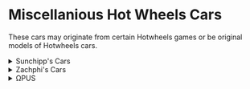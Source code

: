 # Miscellanious Hot Wheels Cars
These cars may originate from certain Hotwheels games or be original models of Hotwheels cars.

<details>
  <summary>Sunchipp's Cars</summary>
  
  * creeper
  * radio_flyer (Sunchipp) <br>
  * rollcage (Sunchipp) <br>
  * speedblaster (Sunchipp) <br>
  * tow_jam (Sunchipp) <br>
  * way_2_fast (Sunchipp) <br>
  * radar_ranger (Sunchipp) <br>
  * open_fire (Sunchipp) <br>
  * treadator (Sunchipp) <br>
  * ocelot (Sunchipp) <br>
</details>
<details>
  <summary>Zachphi's Cars</summary>
  
  * hwu-rodgerdodger
</details>
<details>
  <summary>ΩPUS</summary>
  
  * [Misc] Phantasm
  * [Misc] Rogue Hog
</details>
